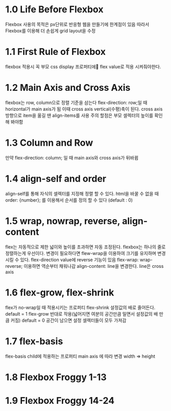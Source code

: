 # 1.0 Life Before Flexbox
Flexbox 사용의 목적은 px단위로 반응형 웹을 만들기에 한계점이 있음
따라서 Flexbox를 이용해 더 손쉽게 grid layout을 수정

# 1.1 First Rule of Flexbox
flexbox 적용시 꼭 부모 css display 프로퍼티에 flex value로 적용 시켜줘야한다.

# 1.2 Main Axis and Cross Axis
flexbox는 row, column으로 정렬 기준을 삼는다
flex-direction: row;일 때 horizontal가 main axis가 됨
이때 cross axis vertical(수평)축이 된다.
cross axis 방향으로 item을 옮길 땐 align-items를 사용
주의 할점은 부모 셀렉터의 높이를 확인해 봐야함

# 1.3 Column and Row
만약 flex-direction: column; 일 때 main axis와 cross axis가 뒤바뀜

# 1.4 align-self and order
align-self를 통해 자식의 셀렉터를 지정해 정렬 할 수 있다.
html을 바꿀 수 없을 때 order: {number}; 를 이용해서 순서를 정의 할 수 있다 (default : 0)

# 1.5 wrap, nowrap, reverse, align-content
flex는 자동적으로 제한 넓이와 높이를 초과하면 자동 조정된다.
flexbox는 하나의 줄로 정렬하는게 우선이다.
변경이 필요하다면 flew-wrap을 이용하여 크기를 유지하며 변경 시킬 수 있다.
flex-direction value에 reverse 기능이 있음
flex-wrap: wrap-reverse; 이용하면 역순부터 채워나감
align-content: line을 변경한다. line은 cross axis

# 1.6 flex-grow, flex-shrink
flex가 no-wrap일 때 적용시키는 프로퍼티
flex-shrink 설정값의 배로 줄어든다. default = 1
flex-grow 반대로 작용(넓어지면  여분의 공간만큼 밀면서 설정값의 배 만큼 커짐) default = 0
공간이 남으면 설정 셀렉터들이 모두 가져감

# 1.7 flex-basis
flex-basis child에 적용하는 프로퍼티
main axis 에 따라 변경 width => height

# 1.8 Flexbox Froggy 1-13

# 1.9 Flexbox Froggy 14-24